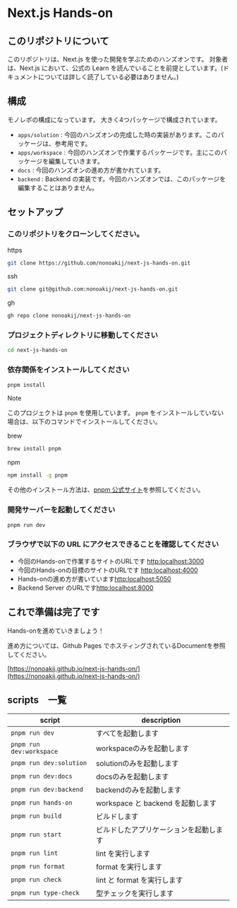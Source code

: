 # Next.js Hands-on

## このリポジトリについて

このリポジトリは、Next.js を使った開発を学ぶためのハンズオンです。
対象者は、Next.js において、公式の Learn を読んでいることを前提としています。(ドキュメントについては詳しく読了している必要はありません。)

## 構成

モノレポの構成になっています。
大きく4つパッケージで構成されています。

- `apps/solution` : 今回のハンズオンの完成した時の実装があります。このパッケージは、参考用です。
- `apps/workspace` : 今回のハンズオンで作業するパッケージです。主にこのパッケージを編集していきます。
- `docs` : 今回のハンズオンの進め方が書かれています。
- `backend` : Backend の実装です。今回のハンズオンでは、このパッケージを編集することはありません。


## セットアップ

### このリポジトリをクローンしてください。

https

``` bash
git clone https://github.com/nonoakij/next-js-hands-on.git
```

ssh

``` bash
git clone git@github.com:nonoakij/next-js-hands-on.git
```

gh

``` bash
gh repo clone nonoakij/next-js-hands-on
```

### プロジェクトディレクトリに移動してください

``` bash
cd next-js-hands-on
```

### 依存関係をインストールしてください

``` bash
pnpm install
```

> [!NOTE]
> このプロジェクトは `pnpm` を使用しています。
> `pnpm` をインストールしていない場合は、以下のコマンドでインストールしてください。
>
> brew
>
> ``` bash
> brew install pnpm
> ```
>
> npm
>
> ``` bash
> npm install -g pnpm
> ```
> 
> その他のインストール方法は、[pnpm 公式サイト](https://pnpm.io/ja/installation)を参照してください。

### 開発サーバーを起動してください

``` bash
pnpm run dev
```

### ブラウザで以下の URL にアクセスできることを確認してください

- 今回のHands-onで作業するサイトのURLです [http:localhost:3000](http:localhost:3000)
- 今回のHands-onの目標のサイトのURLです [http:localhost:4000](http:localhost:4000)
- Hands-onの進め方が書いています[http:localhost:5050](http:localhost:5050)
- Backend Server のURLです[http:localhost:8000](http:localhost:8000)

## これで準備は完了です

Hands-onを進めていきましょう！

進め方については、Github Pages でホスティングされているDocumentを参照してください。

[https://nonoakij.github.io/next-js-hands-on/](https://nonoakij.github.io/next-js-hands-on/)

## scripts　一覧

script | description
--- | ---
`pnpm run dev` | すべてを起動します
`pnpm run dev:workspace` | workspaceのみを起動します
`pnpm run dev:solution` | solutionのみを起動します
`pnpm run dev:docs` | docsのみを起動します
`pnpm run dev:backend` | backendのみを起動します
`pnpm run hands-on` | workspace と backend を起動します
`pnpm run build` | ビルドします
`pnpm run start` | ビルドしたアプリケーションを起動します
`pnpm run lint` | lint を実行します
`pnpm run format` | format を実行します
`pnpm run check` | lint と format を実行します
`pnpm run type-check` | 型チェックを実行します
